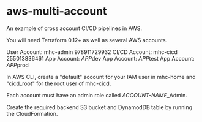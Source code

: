 aws-multi-account
=================

An example of cross account CI/CD pipelines in AWS. 

You will need Terraform 0.12+ as well as several AWS accounts.


User Account:	mhc-admin       978911729932
CI/CD Account:	mhc-cicd        255013836461
App Account:	*APP*dev
App Account:	*APP*test
App Account:	*APP*prod

In AWS CLI, create a "default" account for your IAM user in mhc-home
and "cicd_root" for the root user of mhc-cicd.

Each account must have an admin role called *ACCOUNT-NAME*_Admin.

Create the required backend S3 bucket and DynamodDB table by running
the CloudFormation.
